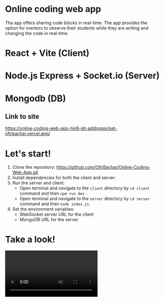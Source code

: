 # Online coding web app
Tha app offers sharing code blocks in real-time.
The app provides the option for mentors to observe their students while they are writing and changing the code in real-time.

# React + Vite (Client)
# Node.js Express + Socket.io (Server)
# Mongodb (DB)

## Link to site
https://online-coding-web-app-hjs9-git-addingsocket-ofirbachar.vercel.app/

# Let's start!
1. Clone the repository: https://github.com/OfirBachar/Online-Coding-Web-App.git
2. Install dependencies for both the client and server:
3. Run the server and client:
    - Open terminal and navigate to the `client` directory by `cd client` command and then `npm run dev `.
    - Open terminal and navigate to the `server` directory by `cd server` command and then `node index.js`.
4. Set the environment variables:
    - WebSocket server URL for the client
    - MongoDB URL for the server

# Take a look!
<video src="20230908-0359-50.6583714.mp4" controls title="Title"></video>



